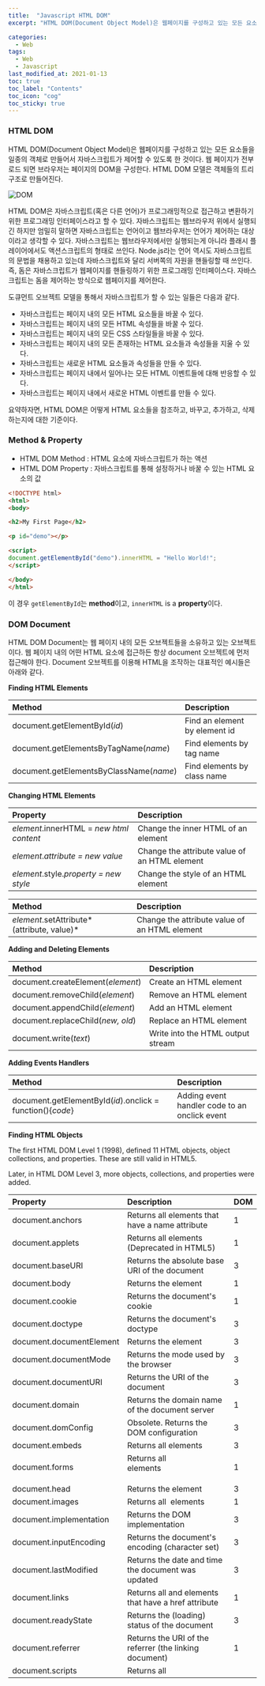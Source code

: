 ```yaml
---
title:  "Javascript HTML DOM"
excerpt: "HTML DOM(Document Object Model)은 웹페이지를 구성하고 있는 모든 요소들을 일종의 객체로 만들어서 자바스크립트가 제어할 수 있도록 한 것이다."

categories:
  - Web
tags:
  - Web
  - Javascript
last_modified_at: 2021-01-13 
toc: true
toc_label: "Contents"
toc_icon: "cog"
toc_sticky: true
---
```


### HTML DOM

HTML DOM(Document Object Model)은 웹페이지를 구성하고 있는 모든 요소들을 일종의 객체로 만들어서 자바스크립트가 제어할 수 있도록 한 것이다.  웹 페이지가 전부 로드 되면 브라우저는 페이지의 DOM을 구성한다. HTML DOM 모델은 객체들의 트리 구조로 만들어진다. 

![DOM](https://www.w3schools.com/js/pic_htmltree.gif)

HTML DOM은 자바스크립트(혹은 다른 언어)가 프로그래밍적으로 접근하고 변환하기위한 프로그래밍 인터페이스라고 할 수 있다. 자바스크립트는 웹브라우저 위에서 실행되긴 하지만 엄밀히 말하면 자바스크립트는 언어이고 웹브라우저는 언어가 제어하는 대상이라고 생각할 수 있다. 자바스크립트는 웹브라우저에서만 실행되는게 아니라 플래시 플레이어에서도 액션스크립트의 형태로 쓰인다. Node.js라는 언어 역시도 자바스크립트의 문법을 채용하고 있는데 자바스크립트와 달리 서버쪽의 자원을 핸들링할 때 쓰인다. 즉, 돔은 자바스크립트가 웹페이지를 핸들링하기 위한 프로그래밍 인터페이스다. 자바스크립트는 돔을 제어하는 방식으로 웹페이지를 제어한다.

도큐먼트 오브젝트 모델을 통해서 자바스크립트가 할 수 있는 일들은 다음과 같다.

- 자바스크립트는 페이지 내의 모든 HTML 요소들을 바꿀 수 있다.
- 자바스크립트는 페이지 내의 모든 HTML 속성들을 바꿀 수 있다. 
- 자바스크립트는 페이지 내의 모든 CSS 스타일들을 바꿀 수 있다. 
- 자바스크립트는 페이지 내의 모든 존재하는 HTML 요소들과 속성들을 지울 수 있다. 
- 자바스크립트는 새로운 HTML 요소들과 속성들을 만들 수 있다. 
- 자바스크립트는 페이지 내에서 일어나는 모든 HTML 이벤트들에 대해 반응할 수 있다. 
- 자바스크립트는 페이지 내에서 새로운 HTML 이벤트를 만들 수 있다.  

요약하자면, HTML DOM은 어떻게 HTML 요소들을 참조하고, 바꾸고, 추가하고, 삭제하는지에 대한 기준이다. 



### Method & Property

- HTML DOM Method : HTML 요소에 자바스크립트가 하는 액션
- HTML DOM Property : 자바스크립트를 통해 설정하거나 바꿀 수 있는 HTML 요소의 값

~~~html
<!DOCTYPE html>
<html>
<body>

<h2>My First Page</h2>

<p id="demo"></p>

<script>
document.getElementById("demo").innerHTML = "Hello World!";
</script>

</body>
</html>
~~~

이 경우 `getElementById`는 **method**이고, `innerHTML` is a **property**이다.



### DOM Document

HTML DOM Document는 웹 페이지 내의 모든 오브젝트들을 소유하고 있는 오브젝트이다. 웹 페이지 내의 어떤 HTML 요소에 접근하든 항상 document 오브젝트에 먼저 접근해야 한다. Document 오브젝트를 이용해 HTML을 조작하는 대표적인 예시들은 아래와 같다. 



**Finding HTML Elements**

| Method                                  | Description                   |
| :-------------------------------------- | :---------------------------- |
| document.getElementById(*id*)           | Find an element by element id |
| document.getElementsByTagName(*name*)   | Find elements by tag name     |
| document.getElementsByClassName(*name*) | Find elements by class name   |



**Changing HTML Elements**

| Property                                 | Description                                   |
| :--------------------------------------- | :-------------------------------------------- |
| *element*.innerHTML = *new html content* | Change the inner HTML of an element           |
| *element*.*attribute = new value*        | Change the attribute value of an HTML element |
| *element*.style.*property = new style*   | Change the style of an HTML element           |

| Method                                     | Description                                   |
| :----------------------------------------- | :-------------------------------------------- |
| *element*.setAttribute*(attribute, value)* | Change the attribute value of an HTML element |



**Adding and Deleting Elements**

| Method                            | Description                       |
| :-------------------------------- | :-------------------------------- |
| document.createElement(*element*) | Create an HTML element            |
| document.removeChild(*element*)   | Remove an HTML element            |
| document.appendChild(*element*)   | Add an HTML element               |
| document.replaceChild(*new, old*) | Replace an HTML element           |
| document.write(*text*)            | Write into the HTML output stream |



**Adding Events Handlers**

| Method                                                     | Description                                   |
| :--------------------------------------------------------- | :-------------------------------------------- |
| document.getElementById(*id*).onclick = function(){*code*} | Adding event handler code to an onclick event |



**Finding HTML Objects**

The first HTML DOM Level 1 (1998), defined 11 HTML objects, object collections, and properties. These are still valid in HTML5.

Later, in HTML DOM Level 3, more objects, collections, and properties were added.

| Property                     | Description                                                  | DOM  |
| :--------------------------- | :----------------------------------------------------------- | :--- |
| document.anchors             | Returns all <a> elements that have a name attribute          | 1    |
| document.applets             | Returns all <applet> elements (Deprecated in HTML5)          | 1    |
| document.baseURI             | Returns the absolute base URI of the document                | 3    |
| document.body                | Returns the <body> element                                   | 1    |
| document.cookie              | Returns the document's cookie                                | 1    |
| document.doctype             | Returns the document's doctype                               | 3    |
| document.documentElement     | Returns the <html> element                                   | 3    |
| document.documentMode        | Returns the mode used by the browser                         | 3    |
| document.documentURI         | Returns the URI of the document                              | 3    |
| document.domain              | Returns the domain name of the document server               | 1    |
| document.domConfig           | Obsolete. Returns the DOM configuration                      | 3    |
| document.embeds              | Returns all <embed> elements                                 | 3    |
| document.forms               | Returns all <form> elements                                  | 1    |
| document.head                | Returns the <head> element                                   | 3    |
| document.images              | Returns all <img> elements                                   | 1    |
| document.implementation      | Returns the DOM implementation                               | 3    |
| document.inputEncoding       | Returns the document's encoding (character set)              | 3    |
| document.lastModified        | Returns the date and time the document was updated           | 3    |
| document.links               | Returns all <area> and <a> elements that have a href attribute | 1    |
| document.readyState          | Returns the (loading) status of the document                 | 3    |
| document.referrer            | Returns the URI of the referrer (the linking document)       | 1    |
| document.scripts             | Returns all <script> elements                                | 3    |
| document.strictErrorChecking | Returns if error checking is enforced                        | 3    |
| document.title               | Returns the <title> element                                  | 1    |
| document.URL                 | Returns the complete URL of the document                     | 1    |

